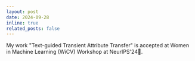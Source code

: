 ```yaml
---
layout: post
date: 2024-09-28
inline: true
related_posts: false
---
```


My work "Text-guided Transient Attribute Transfer" is accepted at Women in Machine Learning (WiCV) Workshop at NeurIPS'24🥳.
